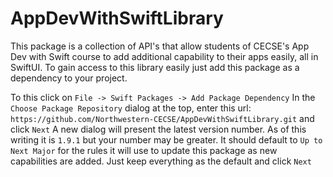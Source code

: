 # AppDevWithSwiftLibrary

This package is a collection of API's that allow students of CECSE's App Dev with Swift course to add additional capability to their apps easily, all in SwiftUI. 
To gain access to this library easily just add this package as a dependency to your project.

To this click on `File -> Swift Packages -> Add Package Dependency`
In the `Choose Package Repository` dialog at the top, enter this url: `https://github.com/Northwestern-CECSE/AppDevWithSwiftLibrary.git` and click `Next`
A new dialog will present the latest version number.  As of this writing it is `1.9.1` but your number may be greater.
It should default to `Up to Next Major` for the rules it will use to update this package as new capabilities are added.  Just keep everything as the default and click `Next`



